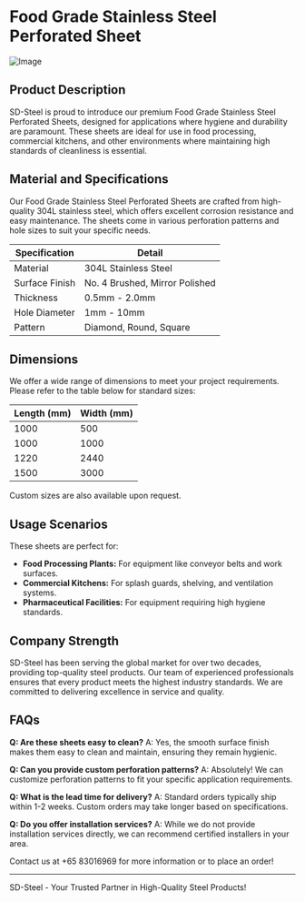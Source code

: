 # Food Grade Stainless Steel Perforated Sheet

![Image](https://github.com/user-attachments/assets/2567258e-e124-4816-932d-1809bd27ef0b)

## Product Description

SD-Steel is proud to introduce our premium Food Grade Stainless Steel Perforated Sheets, designed for applications where hygiene and durability are paramount. These sheets are ideal for use in food processing, commercial kitchens, and other environments where maintaining high standards of cleanliness is essential.

## Material and Specifications

Our Food Grade Stainless Steel Perforated Sheets are crafted from high-quality 304L stainless steel, which offers excellent corrosion resistance and easy maintenance. The sheets come in various perforation patterns and hole sizes to suit your specific needs.

| Specification | Detail |
|---------------|--------|
| Material      | 304L Stainless Steel |
| Surface Finish| No. 4 Brushed, Mirror Polished |
| Thickness     | 0.5mm - 2.0mm |
| Hole Diameter | 1mm - 10mm |
| Pattern       | Diamond, Round, Square |

## Dimensions

We offer a wide range of dimensions to meet your project requirements. Please refer to the table below for standard sizes:

| Length (mm) | Width (mm) | 
|-------------|------------|
| 1000        | 500        |
| 1000        | 1000       |
| 1220        | 2440       |
| 1500        | 3000       |

Custom sizes are also available upon request.

## Usage Scenarios

These sheets are perfect for:
- **Food Processing Plants:** For equipment like conveyor belts and work surfaces.
- **Commercial Kitchens:** For splash guards, shelving, and ventilation systems.
- **Pharmaceutical Facilities:** For equipment requiring high hygiene standards.

## Company Strength

SD-Steel has been serving the global market for over two decades, providing top-quality steel products. Our team of experienced professionals ensures that every product meets the highest industry standards. We are committed to delivering excellence in service and quality.

## FAQs

**Q: Are these sheets easy to clean?**
A: Yes, the smooth surface finish makes them easy to clean and maintain, ensuring they remain hygienic.

**Q: Can you provide custom perforation patterns?**
A: Absolutely! We can customize perforation patterns to fit your specific application requirements.

**Q: What is the lead time for delivery?**
A: Standard orders typically ship within 1-2 weeks. Custom orders may take longer based on specifications.

**Q: Do you offer installation services?**
A: While we do not provide installation services directly, we can recommend certified installers in your area.

Contact us at +65 83016969 for more information or to place an order!

---

SD-Steel - Your Trusted Partner in High-Quality Steel Products!